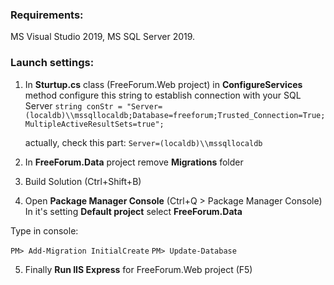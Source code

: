 ### Requirements:

MS Visual Studio 2019, MS SQL Server 2019.

### Launch settings:

1. In **Sturtup.cs** class (FreeForum.Web project) in **ConfigureServices** method configure this string to establish connection with your SQL Server 
   `string conStr = "Server=(localdb)\\mssqllocaldb;Database=freeforum;Trusted_Connection=True;MultipleActiveResultSets=true";`
   
   actually, check this part: `Server=(localdb)\\mssqllocaldb`
   
2. In **FreeForum.Data** project remove **Migrations** folder

3. Build Solution (Ctrl+Shift+B)

4. Open **Package Manager Console** (Ctrl+Q > Package Manager Console)
   In it's setting **Default project** select **FreeForum.Data**
   
Type in console:
   
   `PM> Add-Migration InitialCreate`
`PM> Update-Database`
   
5. Finally **Run IIS Express** for FreeForum.Web project (F5)

   

   